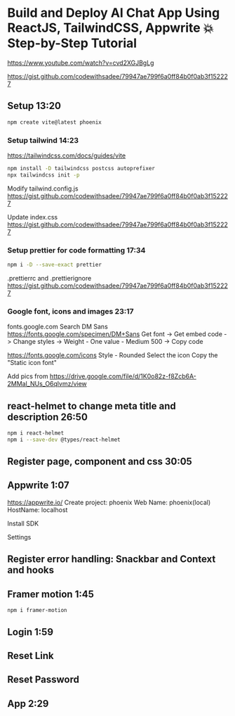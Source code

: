 # Build and Deploy AI Chat App Using ReactJS, TailwindCSS, Appwrite 💥 Step-by-Step Tutorial

https://www.youtube.com/watch?v=cvd2XGJBgLg

https://gist.github.com/codewithsadee/79947ae799f6a0ff84b0f0ab3f152227

## Setup 13:20

```sh
npm create vite@latest phoenix


```

### Setup tailwind 14:23

https://tailwindcss.com/docs/guides/vite
```sh
npm install -D tailwindcss postcss autoprefixer
npx tailwindcss init -p
```

Modify tailwind.config.js
https://gist.github.com/codewithsadee/79947ae799f6a0ff84b0f0ab3f152227

Update index.css
https://gist.github.com/codewithsadee/79947ae799f6a0ff84b0f0ab3f152227

### Setup prettier for code formatting 17:34

```sh
npm i -D --save-exact prettier
```
.prettierrc and .prettierignore
https://gist.github.com/codewithsadee/79947ae799f6a0ff84b0f0ab3f152227

### Google font, icons and images 23:17

fonts.google.com 
Search DM Sans
https://fonts.google.com/specimen/DM+Sans
Get font -> Get embed code -> Change styles -> Weight - One value - Medium 500 -> Copy code

https://fonts.google.com/icons
Style - Rounded
Select the icon
Copy the "Static icon font"

Add pics from https://drive.google.com/file/d/1K0o82z-f8Zcb6A-2MMal_NUs_O6qlvmz/view

## react-helmet to change meta title and description 26:50

```sh
npm i react-helmet
npm i --save-dev @types/react-helmet
```

## Register page, component and css 30:05

## Appwrite 1:07

https://appwrite.io/
Create project: phoenix
Web
Name: phoenix(local)
HostName: localhost

Install SDK

Settings

## Register error handling: Snackbar and Context and hooks



## Framer motion  1:45

```
npm i framer-motion
```

## Login 1:59

## Reset Link

## Reset Password

## App 2:29
